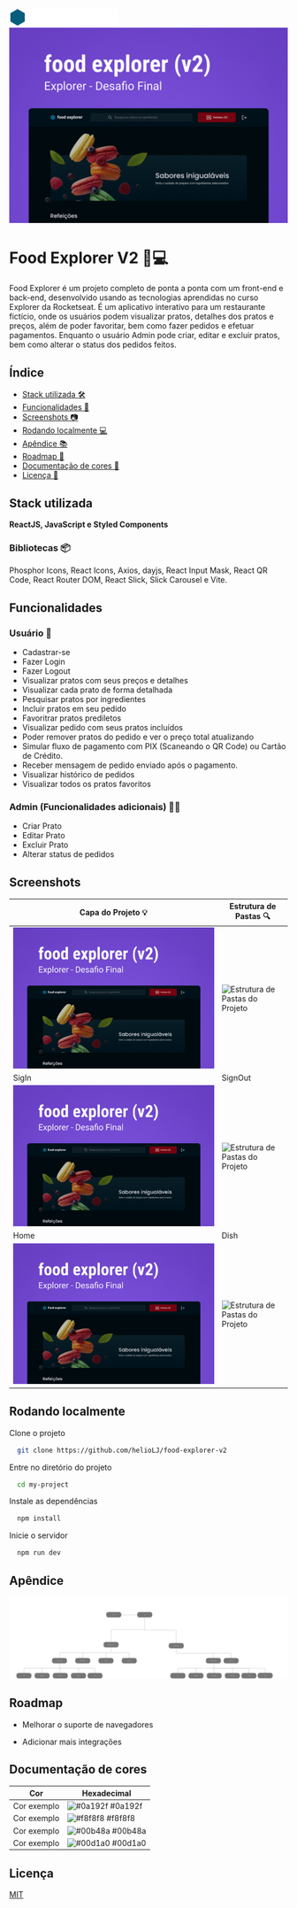 ![Logo](./src/assets/logo-food-explorer.png)
![Logo](./src/assets/capa-food-explorer.png)

# Food Explorer V2 🍔💻

Food Explorer é um projeto completo de ponta a ponta com um front-end e back-end, desenvolvido usando as tecnologias aprendidas no curso Explorer da Rocketseat. É um aplicativo interativo para um restaurante fictício, onde os usuários podem visualizar pratos, detalhes dos pratos e preços, além de poder favoritar, bem como fazer pedidos e efetuar pagamentos. Enquanto o usuário Admin pode criar, editar e excluir pratos, bem como alterar o status dos pedidos feitos.


## Índice

- [Stack utilizada 🛠️](#stack-utilizada)
- [Funcionalidades 🚀](#funcionalidades)
- [Screenshots 📷](#screenshots)
- [Rodando localmente 💻](#rodando-localmente)
- [Apêndice 📚](#apêndice)
- [Roadmap 🚗](#roadmap)
- [Documentação de cores 🎨](#documentação-de-cores)
- [Licença 📜](#licença)


## Stack utilizada


**ReactJS, JavaScript e Styled Components**

### Bibliotecas 📦

Phosphor Icons, React Icons, Axios, dayjs, React Input Mask, React QR Code, React Router DOM, React Slick, Slick Carousel e Vite.

## Funcionalidades

### Usuário 👥

- Cadastrar-se
- Fazer Login
- Fazer Logout
- Visualizar pratos com seus preços e detalhes
- Visualizar cada prato de forma detalhada
- Pesquisar pratos por ingredientes
- Incluir pratos em seu pedido
- Favoritrar pratos prediletos
- Visualizar pedido com seus pratos incluídos
- Poder remover pratos do pedido e ver o preço total atualizando
- Simular fluxo de pagamento com PIX (Scaneando o QR Code) ou Cartão de Crédito.
- Receber mensagem de pedido enviado após o pagamento.
- Visualizar histórico de pedidos
- Visualizar todos os pratos favoritos

### Admin (Funcionalidades adicionais) 👨‍💼

- Criar Prato
- Editar Prato
- Excluir Prato
- Alterar status de pedidos
## Screenshots

| Capa do Projeto 💡      | Estrutura de Pastas 🔍     |
| ------------- | ------------- |
| <img alt="Capa do Projeto" src="./src/assets/capa-food-explorer.png"> | <img alt="Estrutura de Pastas do Projeto" src="https://i.imgur.com/Tk0zqQd.png"> |
| SigIn      | SignOut     |
| <img alt="Capa do Projeto" src="./src/assets/capa-food-explorer.png"> | <img alt="Estrutura de Pastas do Projeto" src="https://i.imgur.com/Tk0zqQd.png"> |
| Home      | Dish     |
| <img alt="Capa do Projeto" src="./src/assets/capa-food-explorer.png"> | <img alt="Estrutura de Pastas do Projeto" src="https://i.imgur.com/Tk0zqQd.png"> |


## Rodando localmente

Clone o projeto

```bash
  git clone https://github.com/helioLJ/food-explorer-v2
```

Entre no diretório do projeto

```bash
  cd my-project
```

Instale as dependências

```bash
  npm install
```

Inicie o servidor

```bash
  npm run dev
```


## Apêndice


![Fluxograma](./src/assets/fluxo-food-explorer.png)


## Roadmap

- Melhorar o suporte de navegadores

- Adicionar mais integrações

## Documentação de cores

| Cor               | Hexadecimal                                                |
| ----------------- | ---------------------------------------------------------------- |
| Cor exemplo       | ![#0a192f](https://via.placeholder.com/10/0a192f?text=+) #0a192f |
| Cor exemplo       | ![#f8f8f8](https://via.placeholder.com/10/f8f8f8?text=+) #f8f8f8 |
| Cor exemplo       | ![#00b48a](https://via.placeholder.com/10/00b48a?text=+) #00b48a |
| Cor exemplo       | ![#00d1a0](https://via.placeholder.com/10/00b48a?text=+) #00d1a0 |


## Licença

[MIT](./LICENSE)

